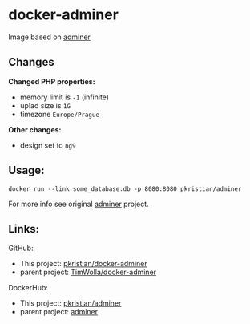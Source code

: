 # docker-adminer

Image based on [adminer](https://hub.docker.com/_/adminer/)

## Changes

**Changed PHP properties:**
- memory limit is `-1` (infinite)
- uplad size is `1G`
- timezone `Europe/Prague`

**Other changes:**
- design set to `ng9`


## Usage:

`docker run --link some_database:db -p 8080:8080 pkristian/adminer`

For more info see original [adminer](https://hub.docker.com/_/adminer/) project.

## Links:

GitHub:
 - This project: [pkristian/docker-adminer](https://github.com/pkristian/docker-adminer)
 - parent project: [TimWolla/docker-adminer](https://github.com/TimWolla/docker-adminer)
 
 DockerHub:
- This project: [pkristian/adminer](https://hub.docker.com/r/pkristian/adminer/)
- parent project: [adminer](https://hub.docker.com/_/adminer/)
